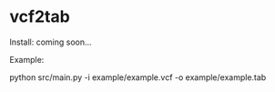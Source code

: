 # vcf2tab

Install:
coming soon...

Example:

python src/main.py -i example/example.vcf -o example/example.tab
